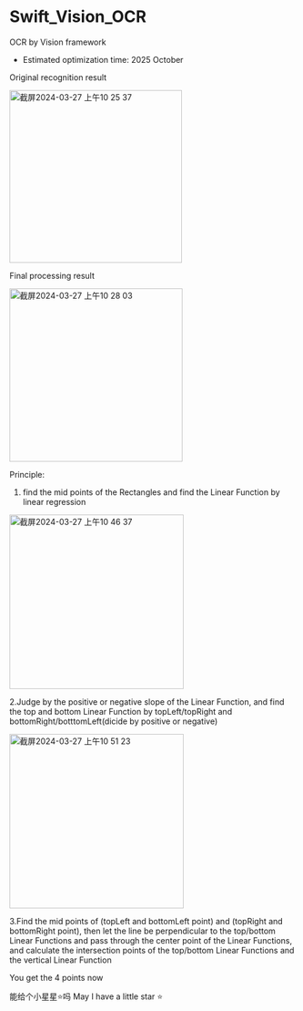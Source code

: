 # Swift_Vision_OCR
OCR by Vision framework
* Estimated optimization time: 2025 October

Original recognition result

<img width="303" alt="截屏2024-03-27 上午10 25 37" src="https://github.com/OAK-WJR/Swift_Vision_OCR/assets/127903580/477ba6f5-52a8-4259-ae78-810d2bc69f0c">

Final processing result

<img width="304" alt="截屏2024-03-27 上午10 28 03" src="https://github.com/OAK-WJR/Swift_Vision_OCR/assets/127903580/5c6f2fef-b4e6-4c96-8086-69376b751c87">


Principle:

1. find the mid points of the Rectangles and find the Linear Function by linear regression

<img width="306" alt="截屏2024-03-27 上午10 46 37" src="https://github.com/OAK-WJR/Swift_Vision_OCR/assets/127903580/1dcb5a78-b71b-4167-a09f-4f537715ef34">

2.Judge by the positive or negative slope of the Linear Function, and find the top and bottom Linear Function by topLeft/topRight and bottomRight/botttomLeft(dicide by positive or negative)

<img width="306" alt="截屏2024-03-27 上午10 51 23" src="https://github.com/OAK-WJR/Swift_Vision_OCR/assets/127903580/8e625d28-993a-4e29-b84b-995d2259e7da">

3.Find the mid points of (topLeft and bottomLeft point) and (topRight and bottomRight point), then let the line be perpendicular to the top/bottom Linear Functions and pass through the center point of the Linear Functions, and calculate the intersection points of the top/bottom Linear Functions and the vertical Linear Function

You get the 4 points now

能给个小星星⭐️吗
May I have a little star ⭐️

